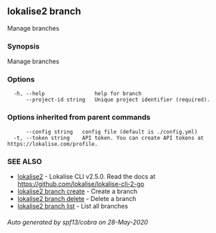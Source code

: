## lokalise2 branch

Manage branches

### Synopsis

Manage branches

### Options

```
  -h, --help                help for branch
      --project-id string   Unique project identifier (required).
```

### Options inherited from parent commands

```
      --config string   config file (default is ./config.yml)
  -t, --token string    API token. You can create API tokens at https://lokalise.com/profile.
```

### SEE ALSO

* [lokalise2](lokalise2.md)	 - Lokalise CLI v2.5.0. Read the docs at https://github.com/lokalise/lokalise-cli-2-go
* [lokalise2 branch create](lokalise2_branch_create.md)	 - Create a branch
* [lokalise2 branch delete](lokalise2_branch_delete.md)	 - Delete a branch
* [lokalise2 branch list](lokalise2_branch_list.md)	 - List all branches

###### Auto generated by spf13/cobra on 28-May-2020

